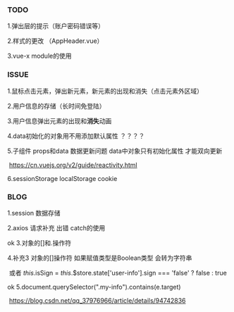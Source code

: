### TODO

1.弹出层的提示（账户密码错误等）

2.样式的更改 （AppHeader.vue）

3.vue-x module的使用



###  ISSUE

1.鼠标点击元素，弹出新元素，新元素的出现和消失（点击元素外区域）

2.用户信息的存储（长时间免登陆）

3.用户信息弹出元素的出现和**消失**动画

4.data初始化的对象用不用添加默认属性 ？？？？

5.子组件 props和data 数据更新问题 data中对象只有初始化属性 才能双向更新

​	https://cn.vuejs.org/v2/guide/reactivity.html

6.sessionStorage localStorage cookie





### BLOG

1.session 数据存储

2.axios 请求补充 出错 catch的使用

ok 3.对象的[]和.操作符  

4.补充3   对象的[]操作符 如果赋值类型是Boolean类型 会转为字符串 

​	或者 *this*.isSign = *this*.$store.state['user-info'].sign === 'false' ? false : true

ok 5.document.querySelector(".my-info").contains(e.target) 

​	https://blog.csdn.net/qq_37976966/article/details/94742836